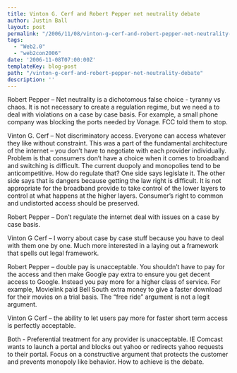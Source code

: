 ```yaml
---
title: Vinton G. Cerf and Robert Pepper net neutrality debate
author: Justin Ball
layout: post
permalink: "/2006/11/08/vinton-g-cerf-and-robert-pepper-net-neutrality-debatevinton-g-cerf-and-robert-pepper-net-neutrality-debate.html"
tags:
  - "Web2.0"
  - "web2con2006"
date: '2006-11-08T07:00:00Z'
templateKey: blog-post
path: "/vinton-g-cerf-and-robert-pepper-net-neutrality-debate"
description: ''
---
```


Robert Pepper – Net neutrality is a dichotomous false choice - tyranny vs chaos. It is not necessary to create a regulation regime, but we need a to deal with violations on a case by case basis. For example, a small phone company was blocking the ports needed by Vonage. FCC told them to stop.

Vinton G. Cerf – Not discriminatory access. Everyone can access whatever they like without constraint. This was a part of the fundamental architecture of the internet – you don’t have to negotiate with each provider individually. Problem is that consumers don’t have a choice when it comes to broadband and switching is difficult. The current duopoly and monopolies tend to be anticompetitive. How do regulate that? One side says legislate it. The other side says that is dangers because getting the law right is difficult. It is not appropriate for the broadband provide to take control of the lower layers to control at what happens at the higher layers. Consumer’s right to common and undistorted access should be preserved.

Robert Pepper – Don’t regulate the internet deal with issues on a case by case basis.

Vinton G Cerf – I worry about case by case stuff because you have to deal with them one by one. Much more interested in a laying out a framework that spells out legal framework.

Robert Pepper – double pay is unacceptable. You shouldn’t have to pay for the access and then make Google pay extra to ensure you get decent access to Google. Instead you pay more for a higher class of service. For example, Movielink paid Bell South extra money to give a faster download for their movies on a trial basis. The “free ride” argument is not a legit argument.

Vinton G Cerf – the ability to let users pay more for faster short term access is perfectly acceptable.

Both - Preferential treatment for any provider is unacceptable. IE Comcast wants to launch a portal and blocks out yahoo or redirects yahoo requests to their portal. Focus on a constructive argument that protects the customer and prevents monopoly like behavior. How to achieve is the debate.
